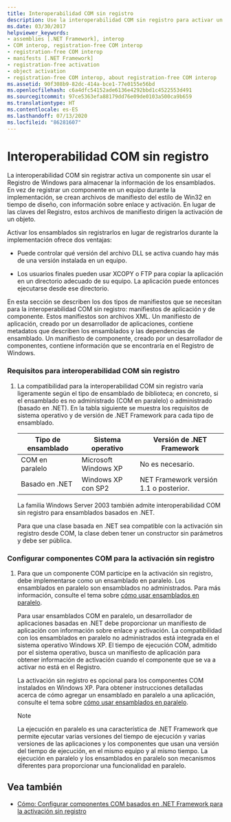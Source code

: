 ```yaml
---
title: Interoperabilidad COM sin registro
description: Use la interoperabilidad COM sin registro para activar un componente sin utilizar el Registro de Windows para almacenar información de los ensamblados.
ms.date: 03/30/2017
helpviewer_keywords:
- assemblies [.NET Framework], interop
- COM interop, registration-free COM interop
- registration-free COM interop
- manifests [.NET Framework]
- registration-free activation
- object activation
- registration-free COM interop, about registration-free COM interop
ms.assetid: 90f308b9-82dc-414a-bce1-77e0155e56bd
ms.openlocfilehash: c6a4dfc54152ade6136e4292bbd1c4522553d491
ms.sourcegitcommit: 97ce5363efa88179dd76e09de0103a500ca9b659
ms.translationtype: HT
ms.contentlocale: es-ES
ms.lasthandoff: 07/13/2020
ms.locfileid: "86281607"
---
```

# <a name="registration-free-com-interop"></a>Interoperabilidad COM sin registro
La interoperabilidad COM sin registrar activa un componente sin usar el Registro de Windows para almacenar la información de los ensamblados. En vez de registrar un componente en un equipo durante la implementación, se crean archivos de manifiesto del estilo de Win32 en tiempo de diseño, con información sobre enlace y activación. En lugar de las claves del Registro, estos archivos de manifiesto dirigen la activación de un objeto.  
  
 Activar los ensamblados sin registrarlos en lugar de registrarlos durante la implementación ofrece dos ventajas:  
  
- Puede controlar qué versión del archivo DLL se activa cuando hay más de una versión instalada en un equipo.  
  
- Los usuarios finales pueden usar XCOPY o FTP para copiar la aplicación en un directorio adecuado de su equipo. La aplicación puede entonces ejecutarse desde ese directorio.  
  
 En esta sección se describen los dos tipos de manifiestos que se necesitan para la interoperabilidad COM sin registro: manifiestos de aplicación y de componente. Estos manifiestos son archivos XML. Un manifiesto de aplicación, creado por un desarrollador de aplicaciones, contiene metadatos que describen los ensamblados y las dependencias de ensamblado. Un manifiesto de componente, creado por un desarrollador de componentes, contiene información que se encontraría en el Registro de Windows.  
  
### <a name="requirements-for-registration-free-com-interop"></a>Requisitos para interoperabilidad COM sin registro  
  
1. La compatibilidad para la interoperabilidad COM sin registro varía ligeramente según el tipo de ensamblado de biblioteca; en concreto, si el ensamblado es no administrado (COM en paralelo) o administrado (basado en .NET). En la tabla siguiente se muestra los requisitos de sistema operativo y de versión de .NET Framework para cada tipo de ensamblado.  
  
    |Tipo de ensamblado|Sistema operativo|Versión de .NET Framework|  
    |-------------------|----------------------|----------------------------|  
    |COM en paralelo|Microsoft Windows XP|No es necesario.|  
    |Basado en .NET|Windows XP con SP2|NET Framework versión 1.1 o posterior.|  
  
     La familia Windows Server 2003 también admite interoperabilidad COM sin registro para ensamblados basados en .NET.  
  
     Para que una clase basada en .NET sea compatible con la activación sin registro desde COM, la clase deben tener un constructor sin parámetros y debe ser pública.  
  
### <a name="configuring-com-components-for-registration-free-activation"></a>Configurar componentes COM para la activación sin registro  
  
1. Para que un componente COM participe en la activación sin registro, debe implementarse como un ensamblado en paralelo. Los ensamblados en paralelo son ensamblados no administrados.  Para más información, consulte el tema sobre [cómo usar ensamblados en paralelo](/windows/desktop/SbsCs/using-side-by-side-assemblies).  
  
     Para usar ensamblados COM en paralelo, un desarrollador de aplicaciones basadas en .NET debe proporcionar un manifiesto de aplicación con información sobre enlace y activación. La compatibilidad con los ensamblados en paralelo no administrados está integrada en el sistema operativo Windows XP. El tiempo de ejecución COM, admitido por el sistema operativo, busca un manifiesto de aplicación para obtener información de activación cuando el componente que se va a activar no está en el Registro.  
  
     La activación sin registro es opcional para los componentes COM instalados en Windows XP. Para obtener instrucciones detalladas acerca de cómo agregar un ensamblado en paralelo a una aplicación, consulte el tema sobre [cómo usar ensamblados en paralelo](/windows/desktop/SbsCs/using-side-by-side-assemblies).  
  
    > [!NOTE]
    > La ejecución en paralelo es una característica de .NET Framework que permite ejecutar varias versiones del tiempo de ejecución y varias versiones de las aplicaciones y los componentes que usan una versión del tiempo de ejecución, en el mismo equipo y al mismo tiempo. La ejecución en paralelo y los ensamblados en paralelo son mecanismos diferentes para proporcionar una funcionalidad en paralelo.  
  
## <a name="see-also"></a>Vea también

- [Cómo: Configurar componentes COM basados en .NET Framework para la activación sin registro](configure-net-framework-based-com-components-for-reg.md)
